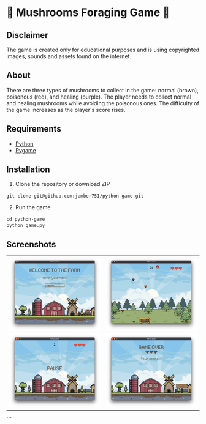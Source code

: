# 🍄 Mushrooms Foraging Game 🍄

## Disclaimer

The game is created only for educational purposes and is using copyrighted images, sounds and assets found on the internet.

## About

There are three types of mushrooms to collect in the game: normal (brown), poisonous (red), and healing (purple). The player needs to collect normal and healing mushrooms while avoiding the poisonous ones. The difficulty of the game increases as the player's score rises.

## Requirements

- [Python](https://www.python.org/)
- [Pygame](https://www.pygame.org/)

## Installation

1. Clone the repository or download ZIP

```
git clone git@github.com:jamber751/python-game.git
```

2. Run the game

```
cd python-game
python game.py
```

## Screenshots

<div align='center'>
	<table>
		<tr>
			<td><img width="300" src="screenshots/main_screen.png" alt="Main Menu Screen" title="mm"/></td>
			<td><img width="300" src="screenshots/gameplay.png" alt="Gameplay with various mushrooms" title="gameplay"/></td>
		</tr>
        <tr>
			<td><img width="300" src="screenshots/pause.png" alt="Paused Menu" title="pause"/></td>
			<td><img width="300" src="screenshots/game_over.png" alt="Game Over Screen" title="game_over"/></td>
		</tr>
	</table>
</div>
```
